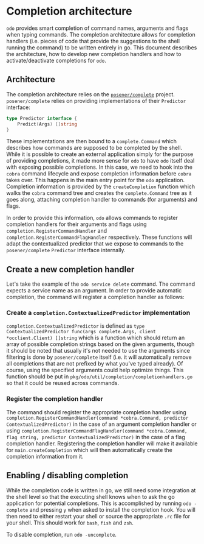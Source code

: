 # Completion architecture

`odo` provides smart completion of command names, arguments and flags when typing commands. The completion architecture allows
for completion handlers (i.e. pieces of code that provide the suggestions to the shell running the command) to be written 
entirely in go. This document describes the architecture, how to develop new completion handlers and how to activate/deactivate 
completions for `odo`.

## Architecture

The completion architecture relies on the [`posener/complete`](https://github.com/posener/complete) project. `posener/complete`
relies on providing implementations of their `Predictor` interface:
```go
type Predictor interface {
	Predict(Args) []string
}
```
These implementations are then bound to a `complete.Command` which describes how commands are supposed to be completed by the 
shell. While it is possible to create an external application simply for the purpose of providing completions, it made more 
sense for `odo` to have `odo` itself deal with exposing possible completions. In this case, we need to hook into the `cobra`
command lifecycle and expose completion information before `cobra` takes over. This happens in the main entry point for the 
`odo` application. Completion information is provided by the `createCompletion` function which walks the `cobra` command tree
and creates the `complete.Command` tree as it goes along, attaching completion handler to commands (for arguments) and flags.

In order to provide this information, `odo` allows commands to register completion handlers for their arguments and flags using
`completion.RegisterCommandHandler` and `completion.RegisterCommandFlagHandler` respectively. These functions will adapt the 
contextualized predictor that we expose to commands to the `posener/complete` `Predictor` interface internally.

## Create a new completion handler

Let's take the example of the `odo service delete` command. The command expects a service name as an argument. In order to 
provide automatic completion, the command will register a completion handler as follows:

### Create a `completion.ContextualizedPredictor` implementation

`completion.ContextualizedPredictor` is defined as 
`type ContextualizedPredictor func(args complete.Args, client *occlient.Client) []string` which is a function which should 
return an array of possible completion strings based on the given arguments, though it should be noted that usually it's not
needed to use the arguments since filtering is done by `posener/complete` itself (i.e. it will automatically remove all 
completions that are not prefixed by what you've typed already). Of course, using the specified arguments could help optimize
things. This function should be put in `pkg/odo/util/completion/completionhandlers.go` so that it could be reused across 
commands.

### Register the completion handler

The command should register the appropriate completion handler using 
`completion.RegisterCommandHandler(command *cobra.Command, predictor ContextualizedPredictor)` in the case of an 
argument completion handler or using 
`completion.RegisterCommandFlagHandler(command *cobra.Command, flag string, predictor ContextualizedPredictor)` in the case of
a flag completion handler. Registering the completion handler will make it available for `main.createCompletion` which will 
then automatically create the completion information from it.

## Enabling / disabling completion

While the completion code is written in go, we still need some integration at the shell level so that the executing shell knows
when to ask the go application for potential completions. This is accomplished by running `odo -complete` and pressing `y` when 
asked to install the completion hook. You will then need to either restart your shell or source the appropriate `.rc` file for 
your shell. This should work for `bash`, `fish` and `zsh`.

To disable completion, run `odo -uncomplete`.



